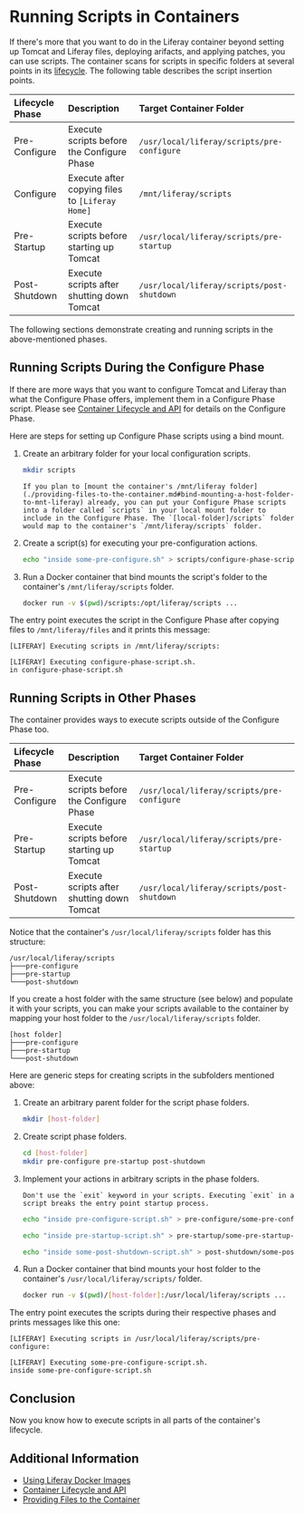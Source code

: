 # Running Scripts in Containers

If there's more that you want to do in the Liferay container beyond setting up Tomcat and Liferay files, deploying arifacts, and applying patches, you can use scripts. The container scans for scripts in specific folders at several points in its [lifecycle](./container-lifecycle-and-api.md). The following table describes the script insertion points.

| Lifecycle Phase | Description | Target Container Folder |
| :-------------- | :---------- | :---------------------- |
| Pre-Configure | Execute scripts before the Configure Phase | `/usr/local/liferay/scripts/pre-configure` |
| Configure | Execute after copying files to `[Liferay Home]` | `/mnt/liferay/scripts` |
| Pre-Startup | Execute scripts before starting up Tomcat | `/usr/local/liferay/scripts/pre-startup` |
| Post-Shutdown | Execute scripts after shutting down Tomcat | `/usr/local/liferay/scripts/post-shutdown` |

The following sections demonstrate creating and running scripts in the above-mentioned phases.

## Running Scripts During the Configure Phase

If there are more ways that you want to configure Tomcat and Liferay than what the Configure Phase offers, implement them in a Configure Phase script. Please see [Container Lifecycle and API](./container-lifecycle-and-api.md#lifecycle) for details on the Configure Phase.

Here are steps for setting up Configure Phase scripts using a bind mount.

1. Create an arbitrary folder for your local configuration scripts.

    ```bash
    mkdir scripts
    ```

    ```{tip}
    If you plan to [mount the container's /mnt/liferay folder](./providing-files-to-the-container.md#bind-mounting-a-host-folder-to-mnt-liferay) already, you can put your Configure Phase scripts into a folder called `scripts` in your local mount folder to include in the Configure Phase. The `[local-folder]/scripts` folder would map to the container's `/mnt/liferay/scripts` folder.
    ```

1. Create a script(s) for executing your pre-configuration actions.

    ```bash
    echo "inside some-pre-configure.sh" > scripts/configure-phase-script.sh
    ```

1. Run a Docker container that bind mounts the script's folder to the container's `/mnt/liferay/scripts` folder.

    ```bash
    docker run -v $(pwd)/scripts:/opt/liferay/scripts ...
    ```

The entry point executes the script in the Configure Phase after copying files to `/mnt/liferay/files` and it prints this message:

```messages
[LIFERAY] Executing scripts in /mnt/liferay/scripts:

[LIFERAY] Executing configure-phase-script.sh.
in configure-phase-script.sh
```

## Running Scripts in Other Phases

The container provides ways to execute scripts outside of the Configure Phase too.

| Lifecycle Phase | Description | Target Container Folder |
| :-------------- | :---------- | :---------------------- |
| Pre-Configure | Execute scripts before the Configure Phase | `/usr/local/liferay/scripts/pre-configure` |
| Pre-Startup | Execute scripts before starting up Tomcat | `/usr/local/liferay/scripts/pre-startup` |
| Post-Shutdown | Execute scripts after shutting down Tomcat | `/usr/local/liferay/scripts/post-shutdown` |

Notice that the container's `/usr/local/liferay/scripts` folder has this structure:

```
/usr/local/liferay/scripts
├───pre-configure
├───pre-startup
└───post-shutdown
```

If you create a host folder with the same structure (see below) and populate it with your scripts, you can make your scripts available to the container by mapping your host folder to the `/usr/local/liferay/scripts` folder.

```
[host folder]
├───pre-configure
├───pre-startup
└───post-shutdown
```

Here are generic steps for creating scripts in the subfolders mentioned above:

1. Create an arbitrary parent folder for the script phase folders.

    ```bash
    mkdir [host-folder]
    ```

1. Create script phase folders.

    ```bash
    cd [host-folder]
    mkdir pre-configure pre-startup post-shutdown
    ```

1. Implement your actions in arbitrary scripts in the phase folders.

    ```{warning}
    Don't use the `exit` keyword in your scripts. Executing `exit` in a script breaks the entry point startup process.
    ```

    ```bash
    echo "inside pre-configure-script.sh" > pre-configure/some-pre-configure-script.sh
    ```

    ```bash
    echo "inside pre-startup-script.sh" > pre-startup/some-pre-startup-script.sh
    ```

    ```bash
    echo "inside some-post-shutdown-script.sh" > post-shutdown/some-post-shutdown-script.sh
    ```

1. Run a Docker container that bind mounts your host folder to the container's `/usr/local/liferay/scripts/` folder.

    ```bash
    docker run -v $(pwd)/[host-folder]:/usr/local/liferay/scripts ...
    ```

The entry point executes the scripts during their respective phases and prints messages like this one:

```messages
[LIFERAY] Executing scripts in /usr/local/liferay/scripts/pre-configure:

[LIFERAY] Executing some-pre-configure-script.sh.
inside some-pre-configure-script.sh
```

## Conclusion

Now you know how to execute scripts in all parts of the container's lifecycle.

## Additional Information

* [Using Liferay Docker Images](../using-liferay-docker-images.md)
* [Container Lifecycle and API](./container-lifecycle-and-api.md)
* [Providing Files to the Container](./providing-files-to-the-container.md)